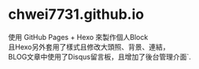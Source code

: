 # chwei7731.github.io
使用 GitHub Pages + Hexo 來製作個人Block <br />
且Hexo另外套用了樣式且修改大頭照、背景、連結， <br />
BLOG文章中使用了Disqus留言板，且增加了後台管理介面`.<br />
